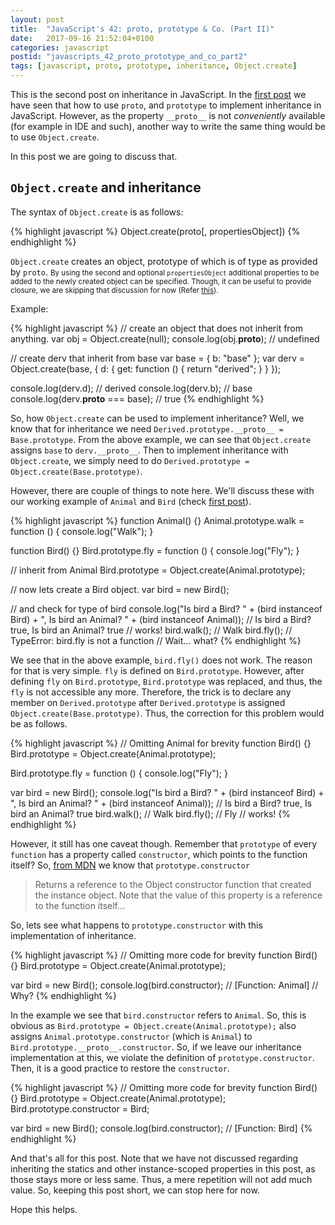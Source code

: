```yaml
---
layout: post
title:  "JavaScript's 42: proto, prototype & Co. (Part II)"
date:   2017-09-16 21:52:04+0100
categories: javascript
postid: "javascripts_42_proto_prototype_and_co_part2"
tags: [javascript, proto, prototype, inheritance, Object.create]
---
```


This is the second post on inheritance in JavaScript.
In the [first post](2017-09-09-javascripts-42-proto-prototype-and-co.md) we have seen that how to use `proto`, and `prototype` to implement inheritance in JavaScript.
However, as the property `__proto__` is not *conveniently* available (for example in IDE and such), another way to write the same thing would be to use `Object.create`.

In this post we are going to discuss that.

## `Object.create` and inheritance ##

The syntax of `Object.create` is as follows:

{% highlight javascript %}
Object.create(proto[, propertiesObject])
{% endhighlight %}

`Object.create` creates an object, prototype of which is of type as provided by `proto`. <small>By using the second and optional `propertiesObject` additional properties to be added to the newly created object can be specified. Though, it can be useful to provide closure, we are skipping that discussion for now (Refer [this](https://stackoverflow.com/a/4166723/2270340)).</small>

Example:

{% highlight javascript %}
// create an object that does not inherit from anything.
var obj = Object.create(null);
console.log(obj.__proto__); // undefined

// create derv that inherit from base
var base = { b: "base" };
var derv = Object.create(base, {
    d: {
        get: function () { return "derived"; }
    }
});

console.log(derv.d);                    // derived
console.log(derv.b);                    // base
console.log(derv.__proto__ === base);   // true
{% endhighlight %}

So, how `Object.create` can be used to implement inheritance? Well, we know that for inheritance we need `Derived.prototype.__proto__ = Base.prototype`. From the above example, we can see that `Object.create` assigns `base` to `derv.__proto__`. Then to implement inheritance with `Object.create`, we simply need to do `Derived.prototype = Object.create(Base.prototype)`.

However, there are couple of things to note here. We'll discuss these with our working example of `Animal` and `Bird` (check [first post](2017-09-09-javascripts-42-proto-prototype-and-co.md)).

{% highlight javascript %}
function Animal() {}
Animal.prototype.walk = function () { console.log("Walk"); }

function Bird() {}
Bird.prototype.fly = function () { console.log("Fly"); }

// inherit from Animal
Bird.prototype = Object.create(Animal.prototype);

// now lets create a Bird object.
var bird = new Bird();

// and check for type of bird
console.log("Is bird a Bird? " + (bird instanceof Bird) + ", Is bird an Animal? " + (bird instanceof Animal));           // Is bird a Bird? true, Is bird an Animal? true // works!
bird.walk();        // Walk
bird.fly();         // TypeError: bird.fly is not a function // Wait... what?
{% endhighlight %}

We see that in the above example, `bird.fly()` does not work. The reason for that is very simple. `fly` is defined on `Bird.prototype`. However, after defining `fly` on `Bird.prototype`, `Bird.prototype` was replaced, and thus, the `fly` is not accessible any more. Therefore, the trick is to declare any member on `Derived.prototype` after `Derived.prototype` is assigned `Object.create(Base.prototype)`. Thus, the correction for this problem would be as follows.

{% highlight javascript %}
// Omitting Animal for brevity
function Bird() {}
Bird.prototype = Object.create(Animal.prototype);

Bird.prototype.fly = function () { console.log("Fly"); }

var bird = new Bird();
console.log("Is bird a Bird? " + (bird instanceof Bird) + ", Is bird an Animal? " + (bird instanceof Animal));           // Is bird a Bird? true, Is bird an Animal? true
bird.walk();        // Walk
bird.fly();         // Fly // works!
{% endhighlight %}

However, it still has one caveat though. Remember that `prototype` of every `function` has a property called `constructor`, which points to the function itself? So, [from MDN](https://developer.mozilla.org/en/docs/Web/JavaScript/Reference/Global_Objects/Object/constructor) we know that `prototype.constructor`
>Returns a reference to the Object constructor function that created the instance object. Note that the value of this property is a reference to the function itself...

So, lets see what happens to `prototype.constructor` with this implementation of inheritance.

{% highlight javascript %}
// Omitting more code for brevity
function Bird() {}
Bird.prototype = Object.create(Animal.prototype);

var bird = new Bird();
console.log(bird.constructor); // [Function: Animal] // Why?
{% endhighlight %}

In the example we see that `bird.constructor` refers to `Animal`. So, this is obvious as `Bird.prototype = Object.create(Animal.prototype);` also assigns `Animal.prototype.constructor` (which is `Animal`) to `Bird.prototype.__proto__.constructor`. So, if we leave our inheritance implementation at this, we violate the definition of `prototype.constructor`. Then, it is a good practice to restore the `constructor`.

{% highlight javascript %}
// Omitting more code for brevity
function Bird() {}
Bird.prototype = Object.create(Animal.prototype);
Bird.prototype.constructor = Bird;

var bird = new Bird();
console.log(bird.constructor); // [Function: Bird]
{% endhighlight %}

And that's all for this post. Note that we have not discussed regarding inheriting the statics and other instance-scoped properties in this post, as those stays more or less same. Thus, a mere repetition will not add much value. So, keeping this post short, we can stop here for now.

Hope this helps.